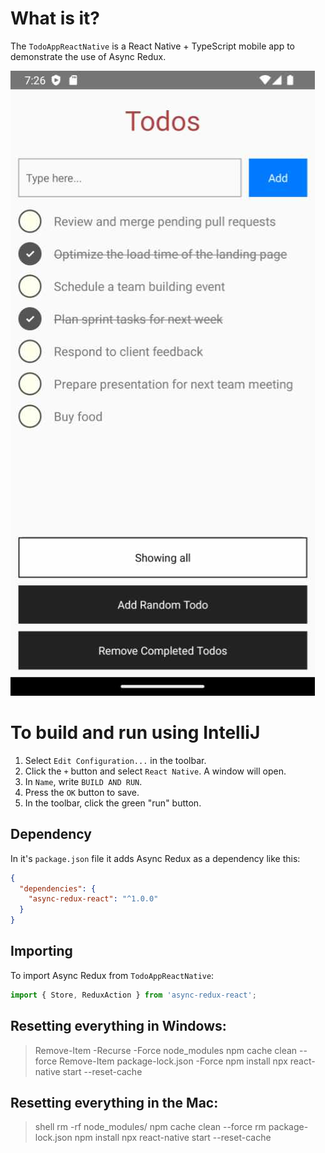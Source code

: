 # What is it?

The `TodoAppReactNative` is a React Native + TypeScript mobile app to demonstrate the use of Async
Redux.

![TodoApp_RN_Scren.jpg](readme-images/TodoApp_RN_Scren.jpg)

# To build and run using IntelliJ

1. Select `Edit Configuration...` in the toolbar.
2. Click the `+` button and select `React Native`. A window will open.
4. In `Name`, write `BUILD AND RUN`.
6. Press the `OK` button to save.
7. In the toolbar, click the green "run" button.

## Dependency

In it's `package.json` file it adds Async Redux as a dependency like this:

```json
{
  "dependencies": {
    "async-redux-react": "^1.0.0"
  }
}
```

## Importing

To import Async Redux from `TodoAppReactNative`:

```ts
import { Store, ReduxAction } from 'async-redux-react';
```

## Resetting everything in Windows:

> Remove-Item -Recurse -Force node_modules
> npm cache clean --force
> Remove-Item package-lock.json -Force
> npm install
> npx react-native start --reset-cache  

## Resetting everything in the Mac:

> shell rm -rf node_modules/ 
> npm cache clean --force 
> rm package-lock.json 
> npm install 
> npx react-native start --reset-cache


